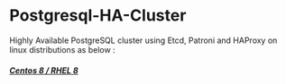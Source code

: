 # Postgresql-HA-Cluster
Highly Available PostgreSQL cluster using  Etcd, Patroni and HAProxy on linux distributions as below :

##### [Centos 8 / RHEL 8](https://github.com/genral73/postgresql-HA-cluster/blob/rhel8/README.md#postgresql-ha-cluster-on-centos-8--rhel-8)
